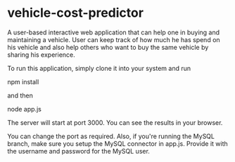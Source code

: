 # vehicle-cost-predictor
A user-based interactive web application that can help one in buying and maintaining a vehicle. User can keep track of how much he has spend on his vehicle and also help
others who want to buy the same vehicle by sharing his experience.

To run this application, simply clone it into your system and run 

npm install

and then 

node app.js

The server will start at port 3000. You can see the results in your browser. 

You can change the port as required. Also, if you're running the MySQL branch, make sure you setup the MySQL connector in app.js. Provide it with the username and
password for the MySQL user.
